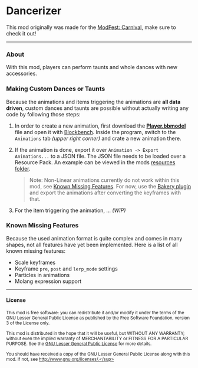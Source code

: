 # Dancerizer

This mod originally was made for the [ModFest: Carnival](https://modfest.net/carnival), make sure to check it out!

***

### About

With this mod, players can perform taunts and whole dances with new accessories.

### Making Custom Dances or Taunts

Because the animations and items triggering the animations are **all data driven**, custom dances and taunts are possible without actually writing any code by following those steps:

1. In order to create a new animation, first download the **[Player.bbmodel](./Player.bbmodel)** file and open it with [Blockbench](https://www.blockbench.net/). Inside the program, switch to the `Animations` tab _(upper right corner)_ and crate a new animation there.

2. If the animation is done, export it over `Animation -> Export Animations...` to a JSON file. The JSON file needs to be loaded over a Resource Pack. An example can be viewed in the mods [resources folder](./src/client/resources).
    > Note: Non-Linear animations currently do not work within this mod, see [Known Missing Features](#known-missing-features). For now, use the [Bakery plugin](https://www.blockbench.net/plugins/bakery) and export the animations after converting the keyframes with that.

3. For the item triggering the animation, ... _(WIP)_

### Known Missing Features

Because the used animation format is quite complex and comes in many shapes, not all features have yet been implemented. Here is a list of all known missing features:

- Scale keyframes
- Keyframe `pre`, `post` and `lerp_mode` settings
- Particles in animations
- Molang expression support

***

#### License

<sup>This mod is free software: you can redistribute it and/or modify it under the terms of the GNU Lesser General Public License as published by the Free Software Foundation, version 3 of the License only.</br></br>This mod is distributed in the hope that it will be useful, but WITHOUT ANY WARRANTY; without even the implied warranty of MERCHANTABILITY or FITNESS FOR A PARTICULAR PURPOSE. See the [GNU Lesser General Public License](/COPYING.md) for more details.</br></br>You should have received a copy of the GNU Lesser General Public License along with this mod. If not, see http://www.gnu.org/licenses/.</sup>